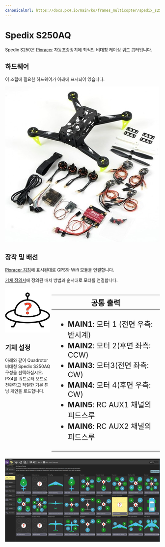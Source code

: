 ```yaml
---
canonicalUrl: https://docs.px4.io/main/ko/frames_multicopter/spedix_s250_pixracer
---
```


# Spedix S250AQ

Spedix S250은 [Pixracer](../flight_controller/pixracer.md) 자동조종장치에 최적인 비대칭 레이싱 쿼드 콥터입니다.


## 하드웨어

이 조립에 필요한 하드웨어가 아래에 표시되어 있습니다.

![Spedix s250 부품 (조립되지 않음)](../../assets/airframes/multicopter/spedix_s250aq_pixracer/spedix_s250aq_arf_components_unassembled.jpg)

## 장착 및 배선

[Pixracer 지침](../flight_controller/pixracer.md)에 표시된대로 GPS와 Wifi 모듈을 연결합니다.

[기체 정의서](../airframes/airframe_reference.md#quadrotor-asymmetric)에 정의된 배치 방법과 순서대로 모터를 연결합니다.

<div>
<img src="../../assets/airframes/types/AirframeUnknown.svg" width="29%" style="max-height: 180px;"/>
<table style="float: right; width: 70%; font-size:1.5rem;">
 <colgroup><col></colgroup>
 <thead>
   <tr><th>공통 출력</th></tr>
 </thead>
<tbody>
<tr>
 <td style="vertical-align: top;"><ul><li><b>MAIN1</b>: 모터 1 (전면 우측: 반시계)</li><li><b>MAIN2</b>: 모터 2(후면 좌측: CCW)</li><li><b>MAIN3</b>: 모터3(전면 좌측: CW)</li><li><b>MAIN4</b>: 모터 4(후면 우측: CW)</li><li><b>MAIN5</b>: RC AUX1 채널의 피드스루</li><li><b>MAIN6</b>: RC AUX2 채널의 피드스루</li></ul></td>
</tr>
</tbody></table>
</div>

## 기체 설정

아래와 같이 Quadrotor 비대칭 Spedix S250AQ 구성을 선택하십시오. PX4를 쿼드로터 모드로 전환하고 적절한 기본 튜닝 게인을 로드합니다.

![QGC - Spedix250aq의 경우 COnfigure 기체](../../assets/airframes/multicopter/spedix_s250aq_pixracer/spedix_250aq_qgc.png)
